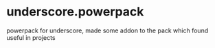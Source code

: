 underscore.powerpack
====================

powerpack for underscore, made some addon to the pack which found useful in projects
